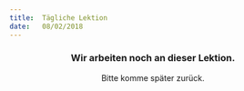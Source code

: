 ```yaml
---
title:  Tägliche Lektion
date:   08/02/2018
---
```


### <center>Wir arbeiten noch an dieser Lektion.</center>
<center>Bitte komme später zurück.</center>